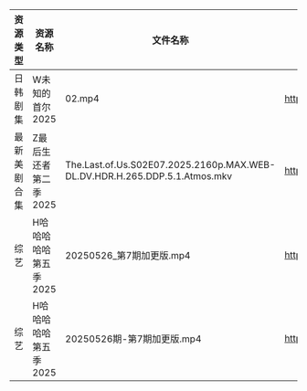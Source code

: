 | 资源类型   | 资源名称          | 文件名称                                                                       | 分享链接                                 | 更新时间                |
| ------ | ------------- | -------------------------------------------------------------------------- | ------------------------------------ | ------------------- |
| 日韩剧集   | W未知的首尔2025    | 02.mp4                                                                     | https://pan.quark.cn/s/b99eb906c5d6  | 2025-05-26 01:26:41 |
| 最新美剧合集 | Z最后生还者第二季2025 | The.Last.of.Us.S02E07.2025.2160p.MAX.WEB-DL.DV.HDR.H.265.DDP.5.1.Atmos.mkv | https://www.alipan.com/s/D2wQCNCSJQC | 2025-05-26 15:05:45 |
| 综艺     | H哈哈哈哈哈第五季2025 | 20250526_第7期加更版.mp4                                                        | https://www.alipan.com/s/xGAPLokKzoj | 2025-05-26 14:06:00 |
| 综艺     | H哈哈哈哈哈第五季2025 | 20250526期-第7期加更版.mp4                                                       | https://www.alipan.com/s/xGAPLokKzoj | 2025-05-26 13:05:58 |
